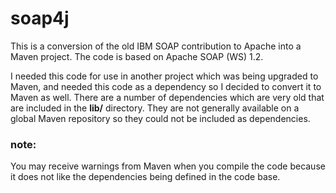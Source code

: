 # soap4j
This is a conversion of the old IBM SOAP contribution to Apache into a Maven project. The code is based on Apache SOAP (WS) 1.2.

I needed this code for use in another project which was being upgraded to Maven, and needed this code as a dependency so I decided to
convert it to Maven as well. There are a number of dependencies which are very old that are included in the **lib/** directory. They are
not generally available on a global Maven repository so they could not be included as dependencies.

### note:
You may receive warnings from Maven when you compile the code because it does not like the dependencies being defined in the code base.
